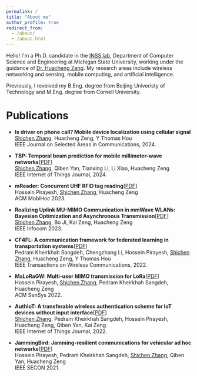 ```yaml
---
permalink: /
title: "About me"
author_profile: true
redirect_from: 
  - /about/
  - /about.html
---
```


Hello! I'm a Ph.D. candidate in the [INSS lab](https://inss.egr.msu.edu), Department of Computer Science and Engineering at Michigan State University, working under the guidance of [Dr. Huacheng Zeng](https://inss.egr.msu.edu/team.html). My research areas include wireless networking and sensing, mobile computing, and artificial intelligence.  

Previously, I reveived my B.Eng. degree from Beijing Univeristy of Technology and M.Eng. degree from Cornell University. 

Publications 
======
* **Is driver on phone call? Mobile device localization using cellular signal**  
<ins>Shichen Zhang</ins>, Huacheng Zeng, Y Thomas Hou  
IEEE Journal on Selected Areas in Communications, 2024.  

* **TBP: Temporal beam prediction for mobile millimeter-wave networks**\[[PDF](/files/tbp_shichen2024.pdf)\]       
<ins>Shichen Zhang</ins>, Qiben Yan, Tianxing Li, Li Xiao, Huacheng Zeng  
IEEE Internet of Things Journal, 2024.  

* **mReader: Concurrent UHF RFID tag reading**\[[PDF](/files/mreader2023.pdf)\]   
Hossein Pirayesh, <ins>Shichen Zhang</ins>, Huacheng Zeng  
ACM MobiHoc 2023.  

* **Realizing Uplink MU-MIMO Communication in mmWave WLANs: Bayesian Optimization and Asynchronous Transmission**\[[PDF](/files/shichen23_beamforming_infocom.pdf)\]  
<ins>Shichen Zhang</ins>, Bo Ji, Kai Zeng, Huacheng Zeng  
IEEE Infocom 2023.  

* **CF4FL: A communication framework for federated learning in transportation systems**\[[PDF](/files/Pedram22_TWC_CF4FL.pdf)\]  
Pedram Kheirkhah Sangdeh, Chengzhang Li, Hossein Pirayesh, <ins>Shichen Zhang</ins>, Huacheng Zeng, Y Thomas Hou  
IEEE Transactions on Wireless Communications, 2022.  

* **MaLoRaGW: Multi-user MIMO transmission for LoRa**\[[PDF](/files/Hossein22_Sensys_MaLoRaGW.pdf)\]  
Hossein Pirayesh, <ins>Shichen Zhang</ins>, Pedram Kheirkhah Sangdeh, Huacheng Zeng  
ACM SenSys 2022.  

* **AuthIoT: A transferable wireless authentication scheme for IoT devices without input interface**\[[PDF](/files/Shichen22_JIoT_AuthIoT.pdf)\]  
<ins>Shichen Zhang</ins>, Pedram Kheirkhah Sangdeh, Hossein Pirayesh, Huacheng Zeng, Qiben Yan, Kai Zeng  
IEEE Internet of Things Journal, 2022.  

* **JammingBird: Jamming-resilient communications for vehicular ad hoc networks**\[[PDF](/files/Hossein_JammingBird.pdf)\]  
Hossein Pirayesh, Pedram Kheirkhah Sangdeh, <ins>Shichen Zhang</ins>, Qiben Yan, Huacheng Zeng  
IEEE SECON 2021.  



